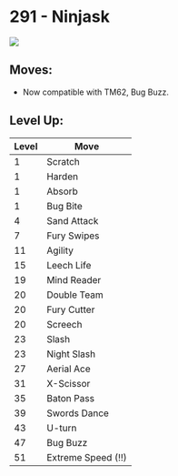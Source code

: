 # 291 - Ninjask
![][291]

## Moves:

 - Now compatible with TM62, Bug Buzz.

## Level Up:

Level | Move
---   | ---
  1   | Scratch
  1   | Harden
  1   | Absorb
  1   | Bug Bite
  4   | Sand Attack
  7   | Fury Swipes
 11   | Agility
 15   | Leech Life
 19   | Mind Reader
 20   | Double Team
 20   | Fury Cutter
 20   | Screech
 23   | Slash
 23   | Night Slash
 27   | Aerial Ace
 31   | X-Scissor
 35   | Baton Pass
 39   | Swords Dance
 43   | U-turn
 47   | Bug Buzz
 51   | Extreme Speed (!!)



[291]: /img/pokemon/291.png
